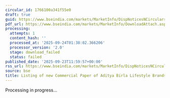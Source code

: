 ```yaml
---
circular_id: 1766100a341f55e0
draft: true
guid: https://www.bseindia.com/markets/MarketInfo/DispNoticesNCirculars.aspx?Noticeid={E64CFAFB-21C9-4310-85C0-ABBE3EFDFEEE}&noticeno=20250923-32&dt=09/23/2025&icount=32&totcount=84&flag=0
pdf_url: https://www.bseindia.com/markets/MarketInfo/DownloadAttach.aspx?id=20250923-32&attachedId=
processing:
  attempts: 1
  content_hash: ''
  processed_at: '2025-09-24T01:38:02.366206'
  processor_version: '2.0'
  stage: download_failed
  status: failed
published_date: '2025-09-23T11:59:57+00:00'
rss_url: https://www.bseindia.com/markets/MarketInfo/DispNoticesNCirculars.aspx?Noticeid={E64CFAFB-21C9-4310-85C0-ABBE3EFDFEEE}&noticeno=20250923-32&dt=09/23/2025&icount=32&totcount=84&flag=0
source: bse
title: Listing of new Commercial Paper of Aditya Birla Lifestyle Brands Limited
---
```


Processing in progress...